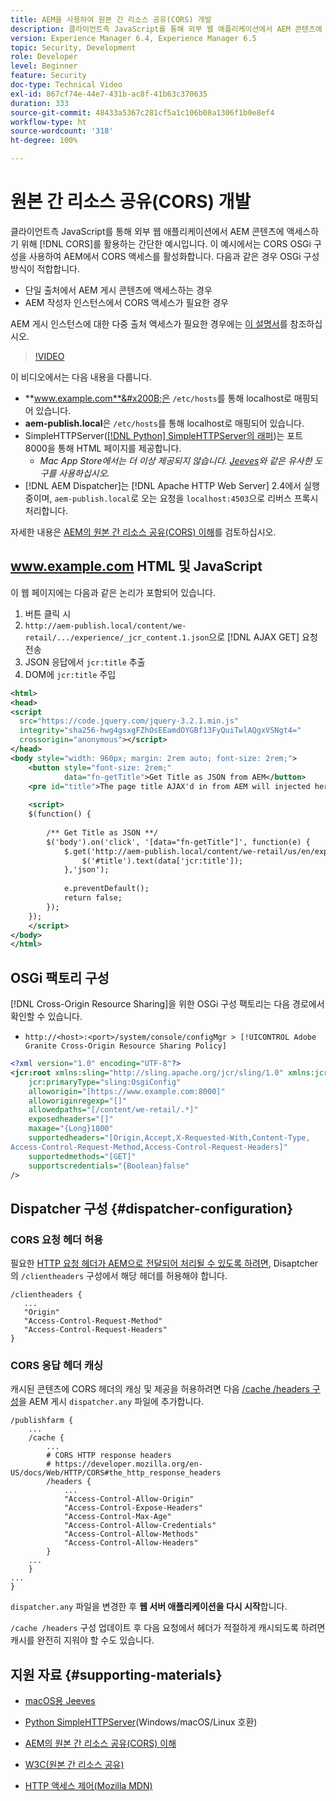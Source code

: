 ```yaml
---
title: AEM을 사용하여 원본 간 리소스 공유(CORS) 개발
description: 클라이언트측 JavaScript를 통해 외부 웹 애플리케이션에서 AEM 콘텐츠에 액세스하기 위해 CORS를 활용하는 간단한 예시입니다.
version: Experience Manager 6.4, Experience Manager 6.5
topic: Security, Development
role: Developer
level: Beginner
feature: Security
doc-type: Technical Video
exl-id: 867cf74e-44e7-431b-ac8f-41b63c370635
duration: 333
source-git-commit: 48433a5367c281cf5a1c106b08a1306f1b0e8ef4
workflow-type: ht
source-wordcount: '318'
ht-degree: 100%

---
```


# 원본 간 리소스 공유(CORS) 개발

클라이언트측 JavaScript를 통해 외부 웹 애플리케이션에서 AEM 콘텐츠에 액세스하기 위해 [!DNL CORS]를 활용하는 간단한 예시입니다. 이 예시에서는 CORS OSGi 구성을 사용하여 AEM에서 CORS 액세스를 활성화합니다. 다음과 같은 경우 OSGi 구성 방식이 적합합니다.

* 단일 출처에서 AEM 게시 콘텐츠에 액세스하는 경우
* AEM 작성자 인스턴스에서 CORS 액세스가 필요한 경우

AEM 게시 인스턴스에 대한 다중 출처 액세스가 필요한 경우에는 [이 설명서](https://experienceleague.adobe.com/docs/experience-manager-learn/getting-started-with-aem-headless/deployments/configurations/cors.html?lang=ko#dispatcher-configuration)를 참조하십시오.

>[!VIDEO](https://video.tv.adobe.com/v/18837?quality=12&learn=on)

이 비디오에서는 다음 내용을 다룹니다.

* **www.example.com**&#x200B;은 `/etc/hosts`를 통해 localhost로 매핑되어 있습니다.
* **aem-publish.local**&#x200B;은 `/etc/hosts`를 통해 localhost로 매핑되어 있습니다.
* SimpleHTTPServer([[!DNL Python] SimpleHTTPServer의 래퍼](https://docs.python.org/2/library/simplehttpserver.html))는 포트 8000을 통해 HTML 페이지를 제공합니다.
   * _Mac App Store에서는 더 이상 제공되지 않습니다. [Jeeves](https://apps.apple.com/us/app/jeeves-local-http-server/id980824182?mt=12)와 같은 유사한 도구를 사용하십시오._
* [!DNL AEM Dispatcher]는 [!DNL Apache HTTP Web Server] 2.4에서 실행 중이며, `aem-publish.local`로 오는 요청을 `localhost:4503`으로 리버스 프록시 처리합니다.

자세한 내용은 [AEM의 원본 간 리소스 공유(CORS) 이해](./understand-cross-origin-resource-sharing.md)를 검토하십시오.

## www.example.com HTML 및 JavaScript

이 웹 페이지에는 다음과 같은 논리가 포함되어 있습니다.

1. 버튼 클릭 시
1. `http://aem-publish.local/content/we-retail/.../experience/_jcr_content.1.json`으로 [!DNL AJAX GET] 요청 전송
1. JSON 응답에서 `jcr:title` 추출
1. DOM에 `jcr:title` 주입

```xml
<html>
<head>
<script
  src="https://code.jquery.com/jquery-3.2.1.min.js"
  integrity="sha256-hwg4gsxgFZhOsEEamdOYGBf13FyQuiTwlAQgxVSNgt4="
  crossorigin="anonymous"></script>   
</head>
<body style="width: 960px; margin: 2rem auto; font-size: 2rem;">
    <button style="font-size: 2rem;"
            data="fn-getTitle">Get Title as JSON from AEM</button>
    <pre id="title">The page title AJAX'd in from AEM will injected here</pre>
    
    <script>
    $(function() { 
        
        /** Get Title as JSON **/
        $('body').on('click', '[data="fn-getTitle"]', function(e) { 
            $.get('http://aem-publish.local/content/we-retail/us/en/experience/_jcr_content.1.json', function(data) {
                $('#title').text(data['jcr:title']);
            },'json');
            
            e.preventDefault();
            return false;
        });
    });
    </script>
</body>
</html>
```

## OSGi 팩토리 구성

[!DNL Cross-Origin Resource Sharing]을 위한 OSGi 구성 팩토리는 다음 경로에서 확인할 수 있습니다.

* `http://<host>:<port>/system/console/configMgr > [!UICONTROL Adobe Granite Cross-Origin Resource Sharing Policy]`

```xml
<?xml version="1.0" encoding="UTF-8"?>
<jcr:root xmlns:sling="http://sling.apache.org/jcr/sling/1.0" xmlns:jcr="http://www.jcp.org/jcr/1.0"
    jcr:primaryType="sling:OsgiConfig"
    alloworigin="[https://www.example.com:8000]"
    alloworiginregexp="[]"
    allowedpaths="[/content/we-retail/.*]"
    exposedheaders="[]"
    maxage="{Long}1800"
    supportedheaders="[Origin,Accept,X-Requested-With,Content-Type,
Access-Control-Request-Method,Access-Control-Request-Headers]"
    supportedmethods="[GET]"
    supportscredentials="{Boolean}false"
/>
```

## Dispatcher 구성 {#dispatcher-configuration}

### CORS 요청 헤더 허용

필요한 [HTTP 요청 헤더가 AEM으로 전달되어 처리될 수 있도록 하려면](https://experienceleague.adobe.com/docs/experience-manager-dispatcher/using/configuring/dispatcher-configuration.html?lang=ko#specifying-the-http-headers-to-pass-through-clientheaders), Disaptcher의 `/clientheaders` 구성에서 해당 헤더를 허용해야 합니다.

```
/clientheaders {
   ...
   "Origin"
   "Access-Control-Request-Method"
   "Access-Control-Request-Headers"
}
```

### CORS 응답 헤더 캐싱

캐시된 콘텐츠에 CORS 헤더의 캐싱 및 제공을 허용하려면 다음 [/cache /headers 구성](https://experienceleague.adobe.com/docs/experience-manager-dispatcher/using/configuring/dispatcher-configuration.html?lang=ko#caching-http-response-headers)을 AEM 게시 `dispatcher.any` 파일에 추가합니다.

```
/publishfarm {
    ...
    /cache {
        ...
        # CORS HTTP response headers
        # https://developer.mozilla.org/en-US/docs/Web/HTTP/CORS#the_http_response_headers
        /headers {
            ...
            "Access-Control-Allow-Origin"
            "Access-Control-Expose-Headers"
            "Access-Control-Max-Age"
            "Access-Control-Allow-Credentials"
            "Access-Control-Allow-Methods"
            "Access-Control-Allow-Headers"
        }
    ...
    }
...
}
```

`dispatcher.any` 파일을 변경한 후 **웹 서버 애플리케이션을 다시 시작**&#x200B;합니다.

`/cache /headers` 구성 업데이트 후 다음 요청에서 헤더가 적절하게 캐시되도록 하려면 캐시를 완전히 지워야 할 수도 있습니다.

## 지원 자료 {#supporting-materials}

* [macOS용 Jeeves](https://apps.apple.com/us/app/jeeves-local-http-server/id980824182?mt=12)
* [Python SimpleHTTPServer](https://docs.python.o:qrg/2/library/simplehttpserver.html)&#x200B;(Windows/macOS/Linux 호환)

* [AEM의 원본 간 리소스 공유(CORS) 이해](./understand-cross-origin-resource-sharing.md)
* [W3C(원본 간 리소스 공유)](https://www.w3.org/TR/cors/)
* [HTTP 액세스 제어(Mozilla MDN)](https://developer.mozilla.org/en-US/docs/Web/HTTP/Access_control_CORS)
